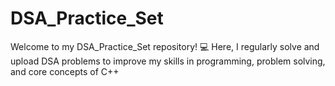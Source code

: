 # DSA_Practice_Set

Welcome to my DSA_Practice_Set repository! 💻
Here, I regularly solve and upload DSA problems to improve my skills in programming, problem solving, and core concepts of C++
